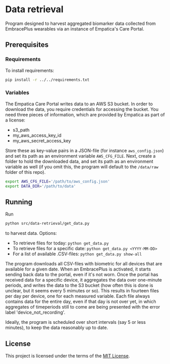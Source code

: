 # Data retrieval

Program designed to harvest aggregated biomarker data collected from EmbracePlus wearables via an instance of Empatica's Care Portal.

## Prerequisites

### Requirements
To install requirements:

```bash
pip install -r ../../requirements.txt
```

### Variables

The Empatica Care Portal writes data to an AWS S3 bucket. In order to download the data, you require credentials for accessing the bucket. You need three pieces of information, which are provided by Empatica as part of a license:

+ s3_path
+ my_aws_access_key_id
+ my_aws_secret_access_key

Store these as key-value pairs in a JSON-file (for instance `aws_config.json`) and set its path as an environment variable `AWS_CFG_FILE`. Next, create a folder to hold the downloaded data, and set its path as an environment variable as well (if you omit this, the program will default to the `/data/raw` folder of this repo).


```bash
export AWS_CFG_FILE='/path/to/aws_config.json'
export DATA_DIR='/path/to/data'
```

## Running

Run 
```bash
python src/data-retrieval/get_data.py
```
to harvest data. Options:

+ To retrieve files for today: `python get_data.py`
+ To retrieve files for a specific date: `python get_data.py <YYYY-MM-DD>`
+ For a list of available .CSV-files: `python get_data.py show-all`

The program downloads all CSV-files with biometric for all devices that are available for a given date. When an EmbracePlus is activated, it starts sending back data to the portal, even if it's not worn. Once the portal has received data for a specific device, it aggregates the data over one-minute periods, and writes the data to the S3 bucket (how often this is done is unclear, but it seems every 5 mimutes or so). This results in fourteen files per day per device, one for each measured variable. Each file always contains data for the entire day, even if that day is not over yet, in which aggregates of timeperiods still to come are being presented with the error label 'device_not_recording'. 

Ideally, the program is scheduled over short intervals (say 5 or less minutes), to keep the data reasonably up to date.


## License

This project is licensed under the terms of the [MIT License](/LICENSE).
